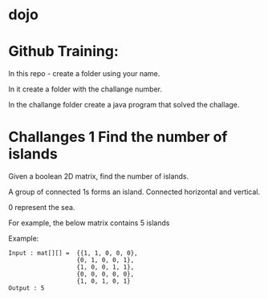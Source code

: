 dojo
==

Github Training:
===
In this repo - create a folder using your name. 

In it create a folder with the challange number.

In the challange folder create a java program that solved the challage.

Challanges 1 Find the number of islands 
===

Given a boolean 2D matrix, find the number of islands. 

A group of connected 1s forms an island. Connected horizontal and vertical.

0 represent the sea.

For example, the below matrix contains 5 islands

Example:

``` 
Input : mat[][] =  {{1, 1, 0, 0, 0},
                   {0, 1, 0, 0, 1},
                   {1, 0, 0, 1, 1},
                   {0, 0, 0, 0, 0},
                   {1, 0, 1, 0, 1} 
Output : 5
```

